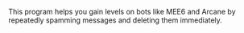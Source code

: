 This program helps you gain levels on bots like MEE6 and Arcane by repeatedly spamming messages and deleting them immediately. 
